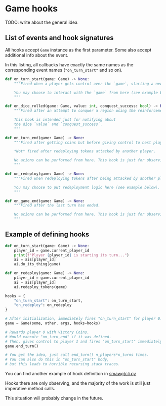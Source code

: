 # Game hooks

TODO: write about the general idea.


## List of events and hook signatures

All hooks accept `Game` instance as the first parameter.
Some also accept additional info about the event.

In this listing, all callbacks have exactly the same names as the corresponding
event names (`"on_turn_start"` and so on).

```python
def on_turn_start(game: Game) -> None:
    """Fired when a player gets control over the `game`, starting a new turn.

    You may choose to interact with the `game` from here (see example below).
    """

def on_dice_rolled(game: Game, value: int, conquest_success: bool) -> None:
    """Fired after an attempt to conquer a region using the reinforcement dice.

    This hook is intended just for notifying about
    the dice `value` and `conquest_success`.
    """

def on_turn_end(game: Game) -> None:
    """Fired after getting coins but before giving control to next player.

    *Not* fired after redeploying tokens attacked by another player.

    No acions can be performed from here. This hook is just for observing.
    """

def on_redeploy(game: Game) -> None:
    """Fired when redeploying tokens after being attacked by another player.

    You may choose to put redeployment logic here (see example below).
    """

def on_game_end(game: Game) -> None:
    """Fired after the last turn has ended.

    No acions can be performed from here. This hook is just for observing.
    """
```


## Example of defining hooks

```python
def on_turn_start(game: Game) -> None:
    player_id = game.current_player_id
    print(f"Player {player_id} is starting its turn...")
    ai = ais[player_id]
    ai.do_its_thing(game)

def on_redeploy(game: Game) -> None:
    player_id = game.current_player_id
    ai = ais[player_id]
    ai.redeploy_tokens(game)

hooks = {
    "on_turn_start": on_turn_start,
    "on_redeploy": on_redeploy
}

# After initialization, immediately fires "on_turn_start" for player 0.
game = Game(some, other, args, hooks=hooks)

# Rewards player 0 with Victory Coins.
# Would execute "on_turn_end" if it was defined.
# Then, gives control to player 1 and fires "on_turn_start" immediately.
game.end_turn()

# You get the idea, just call end_turn() n_players*n_turns times.
# You can also do this in "on_turn_start" body,
# but this leads to horrible recursing stack traces.
```


You can find another example of hook definition in
[smawg/cli.py](../smawg/cli.py)

Hooks there are only observing, and the majority of the work is still just
imperative method calls.

This situation will probably change in the future.
